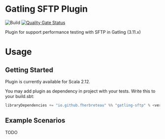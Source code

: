 # Gatling SFTP Plugin
![Build](https://github.com/fherbreteau/gatling-sftp/actions/workflows/maven.yml/badge.svg)
[![Quality Gate Status](https://sonarcloud.io/api/project_badges/measure?project=fherbreteau_gatling-sftp&metric=alert_status)](https://sonarcloud.io/summary/new_code?id=fherbreteau_gatling-sftp)

Plugin for support performance testing with SFTP in Gatling (3.11.x)

# Usage

## Getting Started
Plugin is currently available for Scala 2.12.

You may add plugin as dependency in project with your tests. Write this to your build.sbt:

``` scala
libraryDependencies += "io.github.fherbreteau" %% "gatling-sftp" % <version> % Test
``` 

## Example Scenarios

TODO
